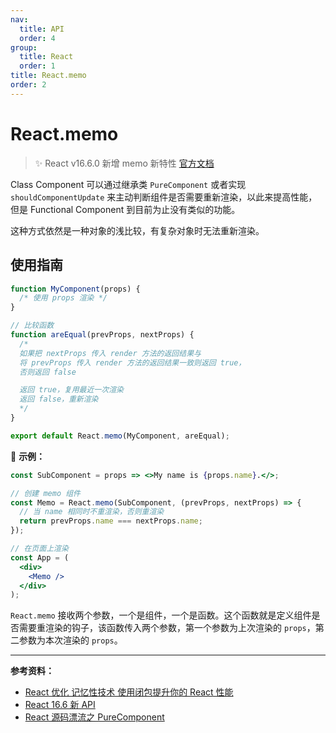 ```yaml
---
nav:
  title: API
  order: 4
group:
  title: React
  order: 1
title: React.memo
order: 2
---
```


# React.memo

> ✨ React v16.6.0 新增 memo 新特性 [官方文档](https://reactjs.org/docs/react-api.html#reactmemo)

Class Component 可以通过继承类 `PureComponent` 或者实现 `shouldComponentUpdate` 来主动判断组件是否需要重新渲染，以此来提高性能，但是 Functional Component 到目前为止没有类似的功能。

这种方式依然是一种对象的浅比较，有复杂对象时无法重新渲染。

## 使用指南

```jsx | pure
function MyComponent(props) {
  /* 使用 props 渲染 */
}

// 比较函数
function areEqual(prevProps, nextProps) {
  /*
  如果把 nextProps 传入 render 方法的返回结果与
  将 prevProps 传入 render 方法的返回结果一致则返回 true，
  否则返回 false

  返回 true，复用最近一次渲染
  返回 false，重新渲染
  */
}

export default React.memo(MyComponent, areEqual);
```

🌰 **示例：**

```jsx | pure
const SubComponent = props => <>My name is {props.name}.</>;

// 创建 memo 组件
const Memo = React.memo(SubComponent, (prevProps, nextProps) => {
  // 当 name 相同时不重渲染，否则重渲染
  return prevProps.name === nextProps.name;
});

// 在页面上渲染
const App = (
  <div>
    <Memo />
  </div>
);
```

`React.memo` 接收两个参数，一个是组件，一个是函数。这个函数就是定义组件是否需要重渲染的钩子，该函数传入两个参数，第一个参数为上次渲染的 `props`，第二参数为本次渲染的 `props`。

---

**参考资料：**

- [React 优化 记忆性技术 使用闭包提升你的 React 性能](https://segmentfault.com/a/1190000015301672)
- [React 16.6 新 API](http://www.ayqy.net/blog/react-16-6%E6%96%B0api/)
- [React 源码漂流之 PureComponent](https://juejin.im/post/5d498504e51d4561d044cc76)
